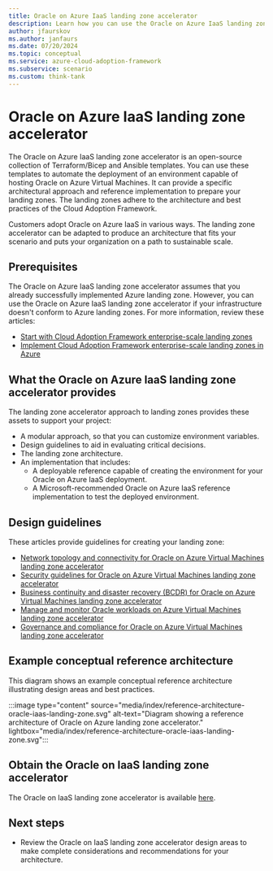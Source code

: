 ```yaml
---
title: Oracle on Azure IaaS landing zone accelerator
description: Learn how you can use the Oracle on Azure IaaS landing zone accelerator to automate the deployment of an environment capable of hosting Oracle on Azure IaaS Virtual Machines.
author: jfaurskov
ms.author: janfaurs
ms.date: 07/20/2024
ms.topic: conceptual
ms.service: azure-cloud-adoption-framework
ms.subservice: scenario
ms.custom: think-tank
---
```


# Oracle on Azure IaaS landing zone accelerator

The Oracle on Azure IaaS landing zone accelerator is an open-source collection of Terraform/Bicep and Ansible templates. You can use these templates to automate the deployment of an environment capable of hosting Oracle on Azure Virtual Machines. It can provide a specific architectural approach and reference implementation to prepare your landing zones. The landing zones adhere to the architecture and best practices of the Cloud Adoption Framework.

Customers adopt Oracle on Azure IaaS in various ways. The landing zone accelerator can be adapted to produce an architecture that fits your scenario and puts your organization on a path to sustainable scale.

## Prerequisites

The Oracle on Azure IaaS landing zone accelerator assumes that you already successfully implemented Azure landing zone. However, you can use the Oracle on Azure IaaS landing zone accelerator if your infrastructure doesn't conform to Azure landing zones. For more information, review these articles:

- [Start with Cloud Adoption Framework enterprise-scale landing zones](../../ready/enterprise-scale/index.md)
- [Implement Cloud Adoption Framework enterprise-scale landing zones in Azure](../../ready/enterprise-scale/implementation.md)

## What the Oracle on Azure IaaS landing zone accelerator provides

The landing zone accelerator approach to landing zones provides these assets to support your project:

- A modular approach, so that you can customize environment variables.
- Design guidelines to aid in evaluating critical decisions.
- The landing zone architecture.
- An implementation that includes:
  - A deployable reference capable of creating the environment for your Oracle on Azure IaaS deployment.
  - A Microsoft-recommended Oracle on Azure IaaS reference implementation to test the deployed environment.

## Design guidelines

These articles provide guidelines for creating your landing zone:

- [Network topology and connectivity for Oracle on Azure Virtual Machines landing zone accelerator](./oracle-network-topology.md)
- [Security guidelines for Oracle on Azure Virtual Machines landing zone accelerator](./oracle-security-guideline-landing-zone.md)
- [Business continuity and disaster recovery (BCDR) for Oracle on Azure Virtual Machines landing zone accelerator](./oracle-disaster-recovery-oracle-landing-zone.md)
- [Manage and monitor Oracle workloads on Azure Virtual Machines landing zone accelerator](./oracle-manage-monitor-workload.md)
- [Governance and compliance for Oracle on Azure Virtual Machines landing zone accelerator](./governance-compliance-oracle-landing-zone.md)

## Example conceptual reference architecture

This diagram shows an example conceptual reference architecture illustrating design areas and best practices.

:::image type="content" source="media/index/reference-architecture-oracle-iaas-landing-zone.svg" alt-text="Diagram showing a reference architecture of Oracle on Azure landing zone accelerator." lightbox="media/index/reference-architecture-oracle-iaas-landing-zone.svg":::

## Obtain the Oracle on IaaS landing zone accelerator

The Oracle on IaaS landing zone accelerator is available [here](https://aka.ms/lza/oracle-accelerator).

## Next steps

- Review the Oracle on IaaS landing zone accelerator design areas to make complete considerations and recommendations for your architecture.
